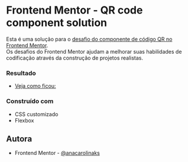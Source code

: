 # Frontend Mentor - QR code component solution

Esta é uma solução para o [desafio do componente de código QR no Frontend Mentor](https://www.frontendmentor.io/challenges/qr-code-component-iux_sIO_H).</br>
Os desafios do Frontend Mentor ajudam a melhorar suas habilidades de codificação através da construção de projetos realistas.


### Resultado
- [Veja como ficou:](https://anacarolinaks.github.io/frontend-mentor/qr-code-component-main/)

### Construído com

- CSS customizado
- Flexbox

## Autora

- Frontend Mentor - [@anacarolinaks](https://www.frontendmentor.io/profile/anacarolinaks)
